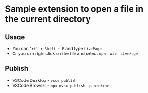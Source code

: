 # Sample extension to open a file in the current directory

## Usage

- You can `Crtl + Shift + P` and type `LivePage`
- Or you can right click on the file and select `Open with LivePage`

## Publish

- VSCode Desktop - `vsce publish`
- VSCode Browser - `npx ovsx publish -p <token>`
